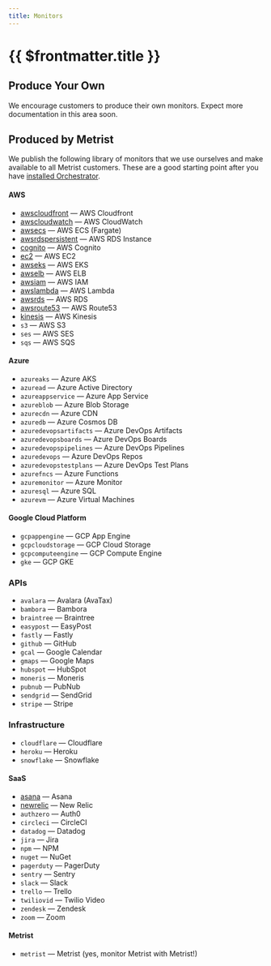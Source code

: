 ```yaml
---
title: Monitors
---
```


# {{ $frontmatter.title }}

## Produce Your Own <Badge type="warning" text="experimental" />

We encourage customers to produce their own monitors. Expect more documentation in this area soon.

## Produced by Metrist

We publish the following library of monitors that we use ourselves and make available to all Metrist customers. These are a good starting point after you have [installed Orchestrator](/guides/orchestrator-installation).

#### AWS

* [awscloudfront](/monitors/metrist_awscloudfront) — AWS Cloudfront
* [awscloudwatch](/monitors/metrist_awscloudwatch) — AWS CloudWatch
* [awsecs](/monitors/metrist_awsecs) — AWS ECS (Fargate)
* [awsrdspersistent](/monitors/metrist_awsrdspersistent) — AWS RDS Instance
* [cognito](/monitors/metrist_cognito) — AWS Cognito
* [ec2](/monitors/metrist_ec2) — AWS EC2
* [awseks](/monitors/metrist_awseks) — AWS EKS
* [awselb](/monitors/metrist_awselb) — AWS ELB
* [awsiam](/monitors/metrist_awsiam) — AWS IAM
* [awslambda](/monitors/metrist_awslambda) — AWS Lambda
* [awsrds](/monitors/metrist_awsrds) — AWS RDS
* [awsroute53](/monitors/metrist_awsroute53) — AWS Route53
* [kinesis](/monitors/metrist_kinesis) — AWS Kinesis
* `s3` — AWS S3
* `ses` — AWS SES
* `sqs` — AWS SQS

#### Azure

* `azureaks` — Azure AKS
* `azuread` — Azure Active Directory
* `azureappservice` — Azure App Service
* `azureblob` — Azure Blob Storage
* `azurecdn` — Azure CDN
* `azuredb` — Azure Cosmos DB
* `azuredevopsartifacts` — Azure DevOps Artifacts
* `azuredevopsboards` — Azure DevOps Boards
* `azuredevopspipelines` — Azure DevOps Pipelines
* `azuredevops` — Azure DevOps Repos
* `azuredevopstestplans` — Azure DevOps Test Plans
* `azurefncs` — Azure Functions
* `azuremonitor` — Azure Monitor
* `azuresql` — Azure SQL
* `azurevm` — Azure Virtual Machines

#### Google Cloud Platform

* `gcpappengine` — GCP App Engine
* `gcpcloudstorage` — GCP Cloud Storage
* `gcpcomputeengine` — GCP Compute Engine
* `gke` — GCP GKE

### APIs

* `avalara` — Avalara (AvaTax)
* `bambora` — Bambora
* `braintree` — Braintree
* `easypost` — EasyPost
* `fastly` — Fastly
* `github` — GitHub
* `gcal` — Google Calendar
* `gmaps` — Google Maps
* `hubspot` — HubSpot
* `moneris` — Moneris
* `pubnub` — PubNub
* `sendgrid` — SendGrid
* `stripe` — Stripe

### Infrastructure

* `cloudflare` — Cloudflare
* `heroku` — Heroku
* `snowflake` — Snowflake

#### SaaS

* [asana](/monitors/metrist_asana) — Asana
* [newrelic](/monitors/metrist_newrelic) — New Relic
* `authzero` — Auth0
* `circleci` — CircleCI
* `datadog` — Datadog
* `jira` — Jira
* `npm` — NPM
* `nuget` — NuGet
* `pagerduty` — PagerDuty
* `sentry` — Sentry
* `slack` — Slack
* `trello` — Trello
* `twiliovid` — Twilio Video
* `zendesk` — Zendesk
* `zoom` — Zoom

#### Metrist

* `metrist` — Metrist (yes, monitor Metrist with Metrist!)
